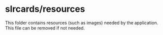 # slrcards/resources

This folder contains resources (such as images) needed by the application. This file can
be removed if not needed.
